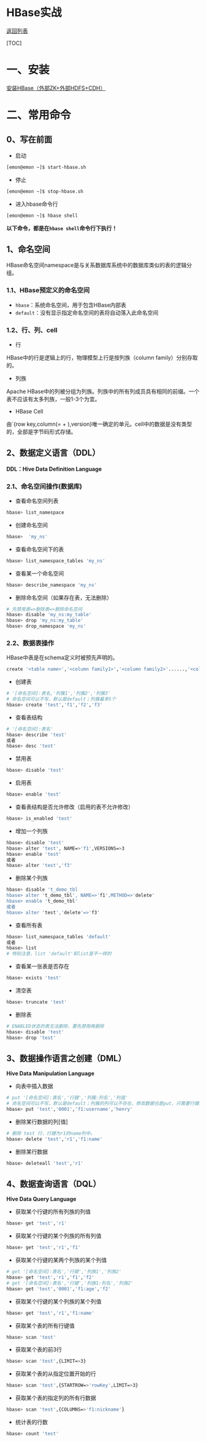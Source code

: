 # HBase实战

[返回列表](https://github.com/EmonCodingBackEnd/backend-tutorial)

[TOC]

# 一、安装

[安装HBase（外部ZK+外部HDFS+CDH）](https://github.com/EmonCodingBackEnd/backend-tutorial/blob/master/tutorials/BigData/BigDataInAction.md#8%E5%AE%89%E8%A3%85hbase%E5%A4%96%E9%83%A8zk%E5%A4%96%E9%83%A8hdfscdh)

# 二、常用命令

## 0、写在前面

- 启动

```bash
[emon@emon ~]$ start-hbase.sh 
```

- 停止

```bash
[emon@emon ~]$ stop-hbase.sh 
```

- 进入hbase命令行

```bash
[emon@emon ~]$ hbase shell
```

**以下命令，都是在`hbase shell`命令行下执行！**

## 1、命名空间

HBase命名空间namespace是与关系数据库系统中的数据库类似的表的逻辑分组。

### 1.1、HBase预定义的命名空间

- `hbase`：系统命名空间，用于包含HBase内部表
- `default`：没有显示指定命名空间的表将自动落入此命名空间

### 1.2、行、列、cell

- 行

HBase中的行是逻辑上的行，物理模型上行是按列族（column family）分别存取的。

- 列族

Apache HBase中的列被分组为列族。列族中的所有列成员具有相同的前缀。一个表不应该有太多列族，一般1-3个为宜。

- HBase Cell

由`{row key,column(=<family> + <label>),version}唯一确定的单元。cell中的数据是没有类型的，全部是字节码形式存储。

## 2、数据定义语言（DDL）

**DDL：Hive Data Definition Language**

### 2.1、命名空间操作(数据库)

- 查看命名空间列表

```bash
hbase> list_namespace
```

- 创建命名空间

```bash
hbase>  'my_ns'
```

- 查看命名空间下的表

```bash
hbase> list_namespace_tables 'my_ns'
```

- 查看某一个命名空间

```bash
hbase> describe_namespace 'my_ns'
```

- 删除命名空间（如果存在表，无法删除）

```bash
# 先禁用表=>删除表=>删除命名空间
hbase> disable 'my_ns:my_table'
hbase> drop 'my_ns:my_table'                          
hbase> drop_namespace 'my_ns'
```

### 2.2、数据表操作

HBase中表是在schema定义时被预先声明的。

```bash
create '<table name>','<column family1>','<column family2>'......,'<column familyn>'
```

- 创建表

```bash
# '[命名空间]:表名,'列簇1','列簇2','列簇3'
# 命名空间可以不写，默认是default；列簇最多5个
hbase> create 'test','f1','f2','f3'
```

- 查看表结构

```bash
# '[命名空间]:表名'
hbase> describe 'test'
或者
hbase> desc 'test'
```

- 禁用表

```bash
hbase> disable 'test'
```

- 启用表

```bash
hbase> enable 'test'
```

- 查看表结构是否允许修改（启用的表不允许修改）

```bash
hbase> is_enabled 'test'
```

- 增加一个列族

```bash
hbase> disable 'test'
hbase> alter 'test', NAME=>'f1',VERSIONS=>3
hbase> enable 'test'
或者
hbase> alter 'test','f3'
```

- 删除某个列族

```bash
hbase> disable 't_demo_tbl
hbase> alter 't_demo_tbl', NAME=>'f1',METHOD=>'delete'
hbase> enable 't_demo_tbl'
或者
hbase> alter 'test','delete'=>'f3'
```

- 查看所有表

```bash
hbase> list_namespace_tables 'default'
或者
hbase> list
# 特别注意，list 'default'和list是不一样的
```

- 查看某一张表是否存在

```bash
hbase> exists 'test'
```

- 清空表

```bash
hbase> truncate 'test'
```

- 删除表

```bash
# ENABLED状态的表无法删除，要先禁用再删除
hbase> disable 'test'
hbase> drop 'test'
```

## 3、数据操作语言之创建（DML）

**Hive Data Manipulation Language**

- 向表中插入数据

```bash
# put '[命名空间]:表名','行键','列簇:列名','列值'
# 命名空间可以不写，默认是default；列簇的列可以不存在，修改数据也是put，只需要行键和列相同
hbase> put 'test','0001','f1:username','henry'
```

- 删除某行数据的列[值]

```bash
# 删除 test 行，行键为r1的name列中。
hbase> delete 'test','r1','f1:name'
```

- 删除某行数据

```bash
hbase> deleteall 'test','r1'
```

## 4、数据查询语言（DQL）

**Hive Data Query Language**

- 获取某个行键的所有列族的列值

```bash
hbase> get 'test','r1'
```

- 获取某个行键的某个列族的所有列值

```bash
hbase> get 'test','r1','f1'
```

- 获取某个行键的某两个列族的某个列值

```bash
# get '[命名空间]:表名','行键','列族1','列族2'
hbase> get 'test','r1','f1','f2'
# get '[命名空间]:表名','行键','列族1:列名','列族2'
hbase> get 'test','0001','f1:age','f2'
```

- 获取某个行键的某个列族的某个列值

```bash
hbase> get 'test','r1','f1:name'
```

- 获取某个表的所有行键值

```bash
hbase> scan 'test'
```

- 获取某个表的前3行

```bash
hbase> scan 'test',{LIMIT=>3}
```

- 获取某个表的从指定位置开始的行

```bash
hbase> scan 'test',{STARTROW=>'rowKey',LIMIT=>3}
```

- 获取某个表的指定列的所有行数据

```bash
hbase> scan 'test',{COLUMNS=>'f1:nickname'}
```

- 统计表的行数

```bash
hbase> count 'test'
```
